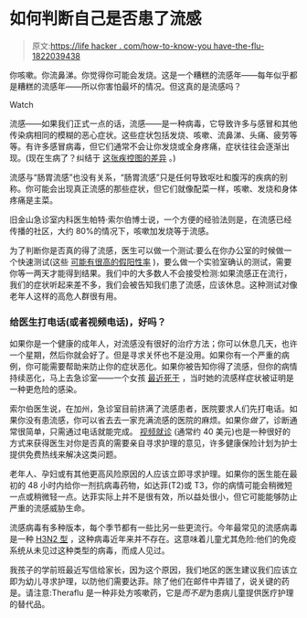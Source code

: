 # 如何判断自己是否患了流感

> 原文:[https://life hacker . com/how-to-know-you have-the-flu-1822039438](https://lifehacker.com/how-to-know-whether-you-have-the-flu-1822039438)

你咳嗽。你流鼻涕。你觉得你可能会发烧。这是一个糟糕的流感年——每年似乎都是糟糕的流感年——所以你害怕最坏的情况。但这真的是流感吗？

Watch

流感——如果我们正式一点的话，流感——是一种病毒，它导致许多与感冒和其他传染病相同的模糊的恶心症状。这些症状包括发烧、咳嗽、流鼻涕、头痛、疲劳等等。有许多感冒病毒，但它们通常不会让你发烧或全身疼痛，症状往往会逐渐出现。(现在生病了？纠结于 [这张疾控图的差异](https://www.cdc.gov/flu/consumer/symptoms.htm) 。)

流感与“肠胃流感”也没有关系，“肠胃流感”只是任何导致呕吐和腹泻的疾病的别称。你可能会出现真正流感的那些症状，但它们就像配菜一样，咳嗽、发烧和身体疼痛是主菜。

旧金山急诊室内科医生帕特·索尔伯博士说，一个方便的经验法则是，在流感已经传播的社区，大约 80%的情况下，咳嗽加发烧等于流感。

为了判断你是否真的得了流感，医生可以做一个测试:要么在你办公室的时候做一个快速测试(这些 [可能有很高的假阳性率](https://www.cdc.gov/flu/professionals/diagnosis/rapidlab.htm) )，要么做一个实验室确认的测试，需要你等一两天才能得到结果。我们中的大多数人不会接受检测:如果流感正在流行，我们的症状听起来差不多，我们会被告知我们患了流感，应该休息。这种测试对像老年人这样的高危人群很有用。

### 给医生打电话(或者视频电话)，好吗？

如果你是一个健康的成年人，对流感没有很好的治疗方法；你可以休息几天，也许一个星期，然后你就会好了。但是寻求关怀也不是没用。如果你有一个严重的病例，你可能需要帮助来防止你的症状恶化。如果你被告知你得了流感，但你的病情持续恶化，马上去急诊室——一个女孩 [最近死于](https://en.wikipedia.org/wiki/Oseltamivir) ，当时她的流感样症状被证明是一种更危险的感染。

索尔伯医生说，在加州，急诊室目前挤满了流感患者，医院要求人们先打电话。如果你没有患流感，你可以省去去一家充满流感的医院的麻烦。如果你*做了*，诊断通常很简单，只需通过电话就能完成。 [视频就诊](https://lifehacker.com/visit-a-doctor-without-leaving-your-house-1790044673) (通常约 40 美元)也是一种很好的方式来获得医生对你是否真的需要亲自寻求护理的意见，许多健康保险计划为护士提供免费热线来解决这类问题。

老年人、孕妇或有其他更高风险原因的人应该立即寻求护理。如果你的医生能在最初的 48 小时内给你一剂抗病毒药物，如达菲(T2)或 T3，你的病情可能会稍微短一点或稍微轻一点。达菲实际上并不是很有效，所以益处很小，但它可能能够防止严重的流感威胁生命。

流感病毒有多种版本，每个季节都有一些比另一些更流行。今年最常见的流感病毒是一种 [H3N2 型](https://www.cdc.gov/flu/about/season/flu-season-2017-2018.htm) ，这种病毒近年来并不存在。这意味着儿童尤其危险:他们的免疫系统从未见过这种类型的病毒，而成人见过。

我孩子的学前班最近写信给家长，因为这个原因，我们地区的医生建议我们应该立即为幼儿寻求护理，以防他们需要达菲。除了他们在邮件中弄错了，说关键的药是。请注意:Theraflu 是一种非处方咳嗽药，它是*而不是*为患病儿童提供医疗护理的替代品。